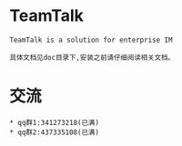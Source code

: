# TeamTalk
	TeamTalk is a solution for enterprise IM
	
	具体文档见doc目录下,安装之前请仔细阅读相关文档。
	
# 交流
	* qq群1:341273218(已满)
	* qq群2:437335108(已满)
